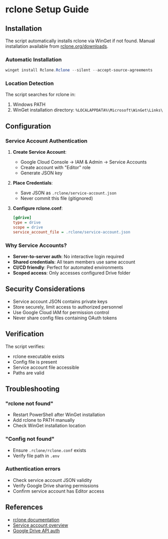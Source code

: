 # rclone Setup Guide

## Installation

The script automatically installs rclone via WinGet if not found. Manual installation available from [rclone.org/downloads](https://rclone.org/downloads/).

### Automatic Installation

```powershell
winget install Rclone.Rclone --silent --accept-source-agreements
```

### Location Detection

The script searches for rclone in:

1. Windows PATH
2. WinGet installation directory: `%LOCALAPPDATA%\Microsoft\WinGet\Links\`

## Configuration

### Service Account Authentication

1. **Create Service Account**:

   - Google Cloud Console → IAM & Admin → Service Accounts
   - Create account with "Editor" role
   - Generate JSON key

2. **Place Credentials**:

   - Save JSON as `.rclone/service-account.json`
   - Never commit this file (gitignored)

3. **Configure rclone.conf**:
   ```ini
   [gdrive]
   type = drive
   scope = drive
   service_account_file = .rclone/service-account.json
   ```

### Why Service Accounts?

- **Server-to-server auth**: No interactive login required
- **Shared credentials**: All team members use same account
- **CI/CD friendly**: Perfect for automated environments
- **Scoped access**: Only accesses configured Drive folder

## Security Considerations

- Service account JSON contains private keys
- Store securely, limit access to authorized personnel
- Use Google Cloud IAM for permission control
- Never share config files containing OAuth tokens

## Verification

The script verifies:

- rclone executable exists
- Config file is present
- Service account file accessible
- Paths are valid

## Troubleshooting

### "rclone not found"

- Restart PowerShell after WinGet installation
- Add rclone to PATH manually
- Check WinGet installation location

### "Config not found"

- Ensure `.rclone/rclone.conf` exists
- Verify file path in `.env`

### Authentication errors

- Check service account JSON validity
- Verify Google Drive sharing permissions
- Confirm service account has Editor access

## References

- [rclone documentation](https://rclone.org/docs/)
- [Service account overview](https://cloud.google.com/iam/docs/service-account-overview)
- [Google Drive API auth](https://developers.google.com/workspace/drive/api/guides/api-specific-auth)
